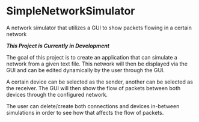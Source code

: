 # SimpleNetworkSimulator

A network simulator that utilizes a GUI to show packets flowing in a certain network

***This Project is Currently in Development***

The goal of this project is to create an application that can simulate a network from a given text file. 
This network will then be displayed via the GUI and can be edited dynamically by the user through the GUI.

A certain device can be selected as the sender, another can be selected as the receiver. 
The GUI will then show the flow of packets between both devices through the configured network.

The user can delete/create both connections and devices in-between simulations in order to see how that affects the flow of packets.
